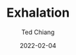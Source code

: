 ---
title: "Exhalation"
slug: "exhalation"
author: "Ted Chiang"
tags: "short stories"
date: 2022-02-04
---